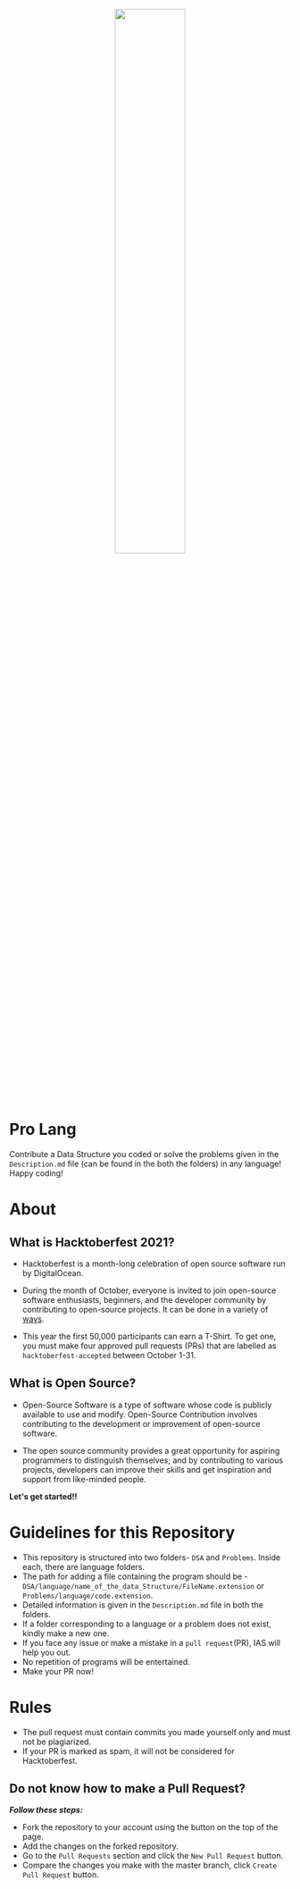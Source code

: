 <p align="center">
    <a href="https://hacktoberfest.digitalocean.com/">
        <img src="https://hacktoberfest.digitalocean.com/_nuxt/img/logo-hacktoberfest-full2.aa1e9d9.svg" width="50%">
    </a>
</p>

# Pro Lang
Contribute a Data Structure you coded or solve the problems given in the `Description.md` file (can be found in the both the folders) in any language! Happy coding!


# About 

## What is Hacktoberfest 2021?
- Hacktoberfest is a month-long celebration of open source software run by DigitalOcean. 

- During the month of October, everyone is invited to join open-source software enthusiasts, beginners, and the developer community by contributing to open-source projects. It can be done in a variety of [ways](https://hacktoberfest.digitalocean.com/). 

- This year the first 50,000 participants can earn a T-Shirt. To get one, you must make four approved pull requests (PRs) that are labelled as `hacktoberfest-accepted` between October 1-31.


## What is Open Source?

- Open-Source Software is a type of software whose code is publicly available to use and modify. Open-Source Contribution involves contributing to the development or improvement of open-source software.

- The open source community provides a great opportunity for aspiring programmers to distinguish themselves; and by contributing to various projects, developers can improve their skills and get inspiration and support from like-minded people.

**Let's get started!!**

# Guidelines for this Repository

- This repository is structured into two folders- `DSA` and `Problems`.  Inside each, there are language folders.  
- The path for adding a file containing the program should be - ```DSA/language/name_of_the_data_Structure/FileName.extension``` or ```Problems/language/code.extension```.
- Detailed information is given in the `Description.md` file in both the folders.
- If a folder corresponding to a language or a problem does not exist, kindly make a new one.
- If you face any issue or make a mistake in a `pull request`(PR), IAS will help you out.
- No repetition of programs will be entertained.
- Make your PR now!

# Rules

- The pull request must contain commits you made yourself only and must not be plagiarized.
- If your PR is marked as spam, it will not be considered for Hacktoberfest.

## Do not know how to make a Pull Request?
***Follow these steps:***
- Fork the repository to your account using the button on the top of the page.
- Add the changes on the forked repository.
- Go to the `Pull Requests` section and click the `New Pull Request` button.
- Compare the changes you make with the master branch, click `Create Pull Request` button.
